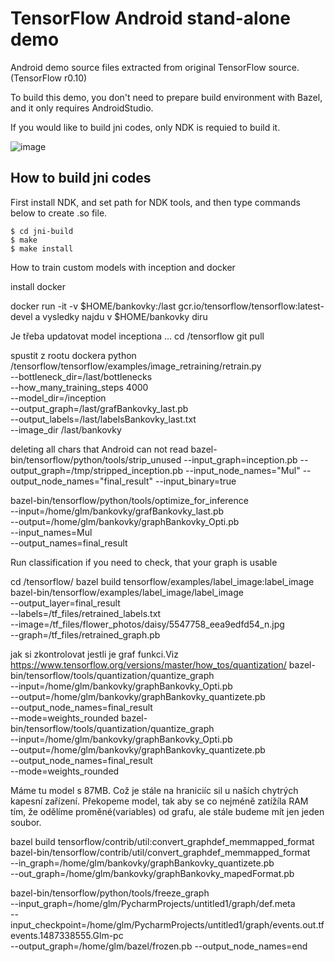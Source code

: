 # TensorFlow Android stand-alone demo

Android demo source files extracted from original TensorFlow source. (TensorFlow r0.10)

To build this demo, you don't need to prepare build environment with Bazel, and it only requires AndroidStudio.

If you would like to build jni codes, only NDK is requied to build it.

![image](http://narr.jp/private/miyoshi/tensorflow/tensorflow_screen1.png)

## How to build jni codes
First install NDK, and set path for NDK tools, and then type commands below to create .so file.

    $ cd jni-build
    $ make
    $ make install


How to train custom models with inception and docker

install docker

docker run -it -v $HOME/bankovky:/last  gcr.io/tensorflow/tensorflow:latest-devel
a vysledky najdu v $HOME/bankovky diru

Je třeba updatovat model inceptiona ...
cd /tensorflow
git pull

spustit z rootu dockera
python /tensorflow/tensorflow/examples/image_retraining/retrain.py \
--bottleneck_dir=/last/bottlenecks \
--how_many_training_steps 4000 \
--model_dir=/inception \
--output_graph=/last/grafBankovky_last.pb \
--output_labels=/last/labelsBankovky_last.txt \
--image_dir /last/bankovky

deleting all chars that Android can not read
bazel-bin/tensorflow/python/tools/strip_unused 
--input_graph=inception.pb 
--output_graph=/tmp/stripped_inception.pb
--input_node_names="Mul"
--output_node_names="final_result" 
--input_binary=true

bazel-bin/tensorflow/python/tools/optimize_for_inference \
--input=/home/glm/bankovky/grafBankovky_last.pb \
--output=/home/glm/bankovky/graphBankovky_Opti.pb \
--input_names=Mul \
--output_names=final_result

Run classification if you need to check, that your graph is usable

cd /tensorflow/
bazel build tensorflow/examples/label_image:label_image
bazel-bin/tensorflow/examples/label_image/label_image \
--output_layer=final_result \
--labels=/tf_files/retrained_labels.txt \
--image=/tf_files/flower_photos/daisy/5547758_eea9edfd54_n.jpg \
--graph=/tf_files/retrained_graph.pb

jak si zkontrolovat jestli je graf funkci.Viz https://www.tensorflow.org/versions/master/how_tos/quantization/
bazel-bin/tensorflow/tools/quantization/quantize_graph \
  --input=/home/glm/bankovky/graphBankovky_Opti.pb \
  --output=/home/glm/bankovky/graphBankovky_quantizete.pb \
  --output_node_names=final_result \
  --mode=weights_rounded
bazel-bin/tensorflow/tools/quantization/quantize_graph \
  --input=/home/glm/bankovky/graphBankovky_Opti.pb \
  --output=/home/glm/bankovky/graphBankovky_quantizete.pb \
  --output_node_names=final_result \
  --mode=weights_rounded
  


Máme tu model s 87MB. Což je stále na hraniciíc sil u naších chytrých kapesní zařízení. Překopeme model, tak aby se co nejméně zatížíla RAM 
tím, že odělíme proměné(variables) od grafu, ale stále budeme mít jen jeden soubor.

bazel build tensorflow/contrib/util:convert_graphdef_memmapped_format
bazel-bin/tensorflow/contrib/util/convert_graphdef_memmapped_format \
--in_graph=/home/glm/bankovky/graphBankovky_quantizete.pb \
--out_graph=/home/glm/bankovky/graphBankovky_mapedFormat.pb  


bazel-bin/tensorflow/python/tools/freeze_graph \
--input_graph=/home/glm/PycharmProjects/untitled1/graph/def.meta \
--input_checkpoint=/home/glm/PycharmProjects/untitled1/graph/events.out.tfevents.1487338555.Glm-pc \
--output_graph=/home/glm/bazel/frozen.pb 
--output_node_names=end


